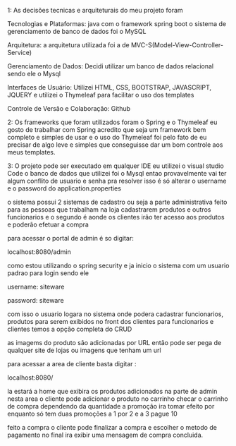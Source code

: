 
1: As decisões tecnicas e arquiteturais do meu projeto foram  

  Tecnologias e Plataformas: java com o framework spring boot o sistema de gerenciamento de banco de dados foi o MySQL 


  Arquitetura: a arquitetura utilizada foi a de MVC-S(Model-View-Controller-Service) 

  Gerenciamento de Dados: Decidi utilizar um banco de dados relacional sendo ele o Mysql

  Interfaces de Usuário: Utilizei HTML, CSS, BOOTSTRAP, JAVASCRIPT, JQUERY e utilizei o Thymeleaf para facilitar o uso dos templates


  Controle de Versão e Colaboração: Github


2: Os frameworks que foram utilizados foram o Spring e o Thymeleaf eu gosto de trabalhar com Spring acredito que seja um framework bem completo e simples de usar e o uso do Thymeleaf foi pelo fato de eu precisar de algo leve e simples que conseguisse dar um bom controle aos meus templates.

3: O projeto pode ser executado em qualquer IDE eu utilizei o visual studio Code o banco de dados que utilizei foi o Mysql entao provavelmente vai ter algum conflito de usuario e senha pra resolver isso é só alterar o username e o password do application.properties


o sistema possui 2 sistemas de cadastro ou seja a parte administrativa feito para as pessoas que trabalham na loja cadastrarem produtos e outros funcionarios 
e o segundo é aonde os clientes irão ter acesso aos produtos e poderão efetuar a compra


para acessar o portal de admin é so digitar:

localhost:8080/admin 

como estou utilizando o spring security e ja inicio o sistema com um usuario padrao para login sendo ele 

username: siteware



password: siteware

com isso o usuario logara no sistema onde podera cadastrar funcionarios, produtos para serem exibidos no front dos clientes para funcionarios e clientes temos a opção completa do CRUD 

as imagems do produto são adicionadas por URL então pode ser pega de qualquer site de lojas ou imagens que tenham um url


para acessar a area de cliente basta digitar :

localhost:8080/   

la estará a home que exibira os produtos adicionados na parte de admin nesta area o cliente pode adicionar o produto no carrinho checar o carrinho de compra dependendo da quantidade a promoção ira tomar efeito por enquanto só tem duas promoções a 1 por 2 e a 3 pague 10 

feito a compra o cliente pode finalizar a compra e escolher o metodo de pagamento no final ira exibir uma mensagem de compra concluida.
